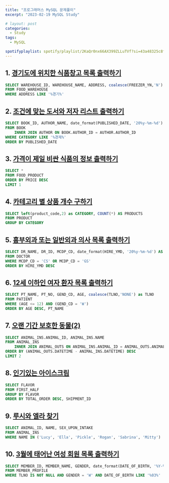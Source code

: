 ```yaml
---
title: "프로그래머스 MySQL 문제풀이"
excerpt: "2023-02-19 MySQL Study"

# layout: post
categories:
  - Study
tags:
  - MySQL

spotifyplaylist: spotify/playlist/2KaQr0nx66AX399ZLLuTVf?si=43a48325c8fc4b16
---
```

## 1. [경기도에 위치한 식품창고 목록 출력하기](https://school.programmers.co.kr/learn/courses/30/lessons/131114)

```sql
SELECT WAREHOUSE_ID, WAREHOUSE_NAME, ADDRESS, coalesce(FREEZER_YN,'N') as FREEZER_YN
FROM FOOD_WAREHOUSE
WHERE ADDRESS LIKE '%경기%'
```

## 2. [조건에 맞는 도서와 저자 리스트 출력하기](https://school.programmers.co.kr/learn/courses/30/lessons/144854)

```sql
SELECT BOOK_ID, AUTHOR_NAME, date_format(PUBLISHED_DATE, '20%y-%m-%d') AS PUBLISHED_DATE
FROM BOOK
    INNER JOIN AUTHOR ON BOOK.AUTHOR_ID = AUTHOR.AUTHOR_ID
WHERE CATEGORY LIKE '%경제%'
ORDER BY PUBLISHED_DATE
```

## 3. [가격이 제일 비싼 식품의 정보 출력하기](https://school.programmers.co.kr/learn/courses/30/lessons/131115)

```sql
SELECT *
FROM FOOD_PRODUCT
ORDER BY PRICE DESC
LIMIT 1
```

## 4. [카테고리 별 상품 개수 구하기](https://school.programmers.co.kr/learn/courses/30/lessons/131529)

```sql
SELECT left(product_code,2) as CATEGORY, COUNT(*) AS PRODUCTS
FROM PRODUCT
GROUP BY CATEGORY
```

## 5. [흉부외과 또는 일반외과 의사 목록 출력하기](https://school.programmers.co.kr/learn/courses/30/lessons/132203)

```sql
SELECT DR_NAME, DR_ID, MCDP_CD, date_format(HIRE_YMD, '20%y-%m-%d') AS HIRE_YMD
FROM DOCTOR
WHERE MCDP_CD = 'CS' OR MCDP_CD = 'GS'
ORDER BY HIRE_YMD DESC
```

## 6. [12세 이하인 여자 환자 목록 출력하기](https://school.programmers.co.kr/learn/courses/30/lessons/132201)

```sql
SELECT PT_NAME, PT_NO, GEND_CD, AGE, coalesce(TLNO,'NONE') as TLNO
FROM PATIENT
WHERE (AGE <= 12) AND (GEND_CD = 'W')
ORDER BY AGE DESC, PT_NAME
```

## 7. [오랜 기간 보호한 동물(2)](https://school.programmers.co.kr/learn/courses/30/lessons/59411)

```sql
SELECT ANIMAL_INS.ANIMAL_ID, ANIMAL_INS.NAME
FROM ANIMAL_INS
    INNER JOIN ANIMAL_OUTS ON ANIMAL_INS.ANIMAL_ID = ANIMAL_OUTS.ANIMAL_ID
ORDER BY (ANIMAL_OUTS.DATETIME - ANIMAL_INS.DATETIME) DESC
LIMIT 2
```

## 8. [인기있는 아이스크림](https://school.programmers.co.kr/learn/courses/30/lessons/133024)

```sql
SELECT FLAVOR
FROM FIRST_HALF
GROUP BY FLAVOR
ORDER BY TOTAL_ORDER DESC, SHIPMENT_ID
```

## 9. [루시와 엘라 찾기](https://school.programmers.co.kr/learn/courses/30/lessons/59046)

```sql
SELECT ANIMAL_ID, NAME, SEX_UPON_INTAKE
FROM ANIMAL_INS
WHERE NAME IN ('Lucy', 'Ella', 'Pickle', 'Rogan', 'Sabrina', 'Mitty')
```

## 10. [3월에 태어난 여성 회원 목록 출력하기](https://school.programmers.co.kr/learn/courses/30/lessons/131120)

```sql
SELECT MEMBER_ID, MEMBER_NAME, GENDER, date_format(DATE_OF_BIRTH, '%Y-%m-%d') AS DATE_OF_BIRTH
FROM MEMBER_PROFILE
WHERE TLNO IS NOT NULL AND GENDER = 'W' AND DATE_OF_BIRTH LIKE '%03%'
```
